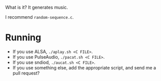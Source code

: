 What is it? It generates music.

I recommend `random-sequence.c`.

# Running

* If you use ALSA, `./aplay.sh <C FILE>`.
* If you use PulseAudio, `./pacat.sh <C FILE>`.
* If you use sndiod, `./aucat.sh <C FILE>`.
* If you use something else, add the appropriate script, and send me a pull request?
